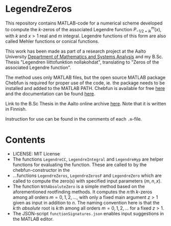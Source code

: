 # LegendreZeros

This repository contains MATLAB-code for a numerical scheme developed to compute the $k$-zeros of the associated Legendre function $P_{-1/2 + ik}^m(x)$, 
with $k$ and $x>1$ real and $m$ integral. Legendre functions of this form are also called Mehler functions or conical functions.

This work has been made as part of a research project at the Aalto University [Department of Mathematics and Systems Analysis](http://math.aalto.fi/en/) and 
my B.Sc. Thesis "Legendren liittofunktion nollakohdat", translating to "Zeros of the associated Legendre function".

The method uses only MATLAB files, but the open source MATLAB package Chebfun is required for proper use of the code, 
ie. the package needs to be installed and added to the MATLAB PATH. Chebfun is available for free [here](https://www.chebfun.org/) 
and the documentation can be found [here](https://www.chebfun.org/docs/).

Link to the B.Sc Thesis in the Aalto online archive [here](http://urn.fi/URN:NBN:fi:aalto-202310036125). Note that it is written in Finnish.

Instruction for use can be found in the comments of each ``.m``-file.

# Contents

* LICENSE: MIT License
* The functions ``LegendreCC``, ``LegendreIntegral`` and ``LegendreHyp`` are helper functions for evaluating the function. These are called to by the chebfun-constructor in the
* ...functions ``LegendreZeros``, ``LegendreZerosF`` and ``LegendreZero`` which are called to compute the zero(s) with specified input parameters $(m, n, x)$.
* The function ``NthAbsoluteZero`` is a simple method based on the aforementioned rootfinding methods. It computes the $n$:th $k$-zeros among all orders $m= 0, 1, 2, \dots$, with only a fixed main argument $z>1$ given as input in addition to $n$. The naming convention here is that the $k$:th _absolute_ root is $k$:th among all orders $m = 0, 1, 2, \dots$ for a fixed $z>1$. 
* The JSON-script ``functionSignatures.json`` enables input suggestions in the MATLAB editor.
